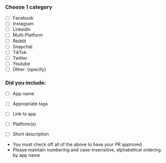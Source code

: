### Choose 1 category

- [ ] Facebook
- [ ] Instagram 
- [ ] LinkedIn 
- [ ] Multi-Platform
- [ ] Reddit 
- [ ] Snapchat  
- [ ] TikTok 
- [ ] Twitter 
- [ ] Youtube
- [ ] Other: {specify}

### Did you include:

- [ ] App name
- [ ] Appropriate tags
- [ ] Link to app
- [ ] Platform(s)
- [ ] Short description


- You must check off all of the above to have your PR approved
- Please maintain numbering and case-insensitive, alphabetical ordering by app name
